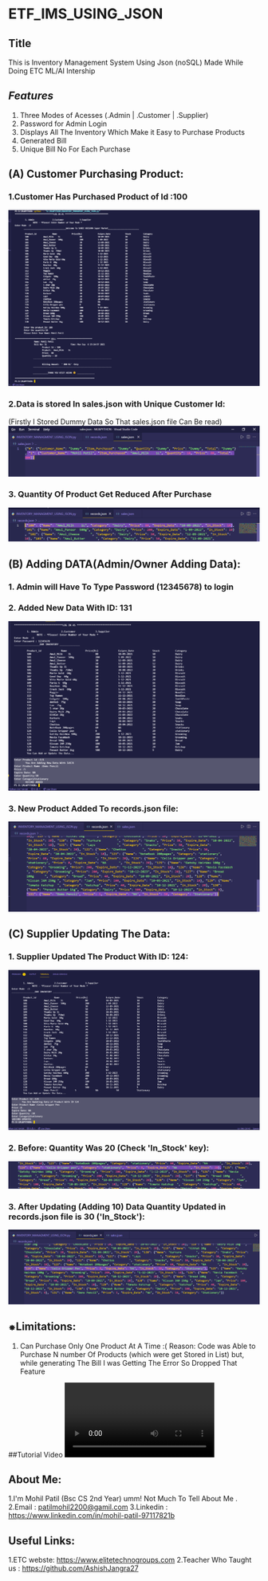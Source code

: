 # ETF_IMS_USING_JSON
## Title
This is Inventory Management System Using Json (noSQL) Made While Doing ETC ML/AI Intership
## <i>Features</I>
1. Three Modes of Acesses (.Admin | .Customer | .Supplier)
2. Password for Admin Login
3. Displays All The Inventory Which Make it Easy to Purchase Products
4. Generated Bill
5. Unique Bill No For Each Purchase
## (A) Customer Purchasing Product:
### 1.Customer Has Purchased Product of Id :100
![](/Images/IVM_1.png)
### 2.Data is stored In sales.json with Unique Customer Id:
(Firstly I Stored Dummy Data So That sales.json file Can Be read)
![](/Images/IVM_2.png)
### 3. Quantity Of Product Get Reduced After Purchase
![](/Images/IVM_3.png)
## (B) Adding DATA(Admin/Owner Adding Data):
### 1. Admin will Have To Type Password (12345678) to login 
### 2. Added New Data With ID: 131
![](/Images/IVM_4_A.png)
### 3. New Product Added To records.json file:
![](/Images/IVM_4_AA.png)
## (C) Supplier Updating The Data:
### 1. Supplier Updated The Product With ID: 124:
![](/Images/IVM_5b.png)
### 2. Before: Quantity Was 20 (Check 'In_Stock' key):
![](/Images/IVM_5.png)
### 3. After Updating (Adding 10) Data Quantity Updated in records.json file is 30 ('In_Stock'):
![](/Images/IVM_5c.png)

## ⁕Limitations:
1. Can Purchase Only One Product At A Time :(
   Reason: Code was Able to Purchase N number  Of Products (which were get Stored in List) but, 
     while generating The Bill I was Getting The Error So Dropped That Feature
     
##Tutorial Video
![](/compressed_IMS(1).mp4)
## About Me:
1.I'm Mohil Patil (Bsc CS 2nd Year) umm! Not Much To Tell About Me .
2.Email : patilmohil2200@gamil.com
3.Linkedin : https://www.linkedin.com/in/mohil-patil-97117821b
## Useful Links:
1.ETC webste: https://www.elitetechnogroups.com
2.Teacher Who Taught us : https://github.com/AshishJangra27

     


